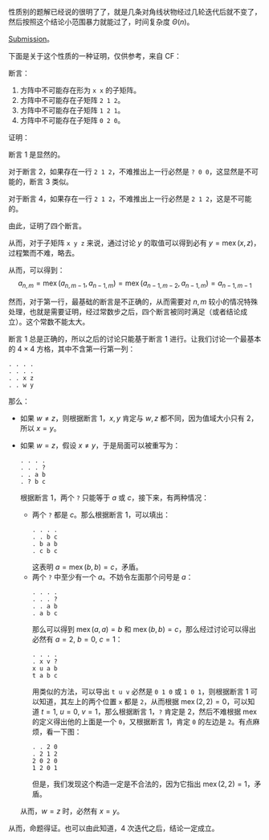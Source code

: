 性质别的题解已经说的很明了了，就是几条对角线状物经过几轮迭代后就不变了，然后按照这个结论小范围暴力就能过了，时间复杂度 $\Theta(n)$。

[Submission](https://atcoder.jp/contests/arc107/submissions/42079739)。

下面是关于这个性质的一种证明，仅供参考，来自 CF：

断言：
1. 方阵中不可能存在形为 `x x` 的子矩阵。
2. 方阵中不可能存在子矩阵 `2 1 2`。
3. 方阵中不可能存在子矩阵 `1 2 1`。
4. 方阵中不可能存在子矩阵 `0 2 0`。

证明：

断言 1 是显然的。

对于断言 2，如果存在一行 `2 1 2`，不难推出上一行必然是 `? 0 0`，这显然是不可能的，断言 3 类似。

对于断言 4，如果存在一行 `2 1 2`，不难推出上一行必然是 `2 1 2`，这是不可能的。

由此，证明了四个断言。

从而，对于子矩阵 `x y z` 来说，通过讨论 $y$ 的取值可以得到必有 $y=\operatorname{mex}(x,z)$，过程繁而不难，略去。

从而，可以得到：
$$a_{n,m}=\operatorname{mex}(a_{n,m-1},a_{n-1,m})=\operatorname{mex}(a_{n-1,m-2},a_{n-1,m})=a_{n-1,m-1}$$

然而，对于第一行，最基础的断言是不正确的，从而需要对 $n,m$ 较小的情况特殊处理，也就是需要证明，经过常数步之后，四个断言被同时满足（或者结论成立）。这个常数不能太大。

断言 1 总是正确的，所以之后的讨论只能基于断言 1 进行。让我们讨论一个最基本的 $4\times 4$ 方格，其中不含第一行第一列：
```plain
. . . .
. . . .
. . x z
. . w y
```
那么：
- 如果 $w\neq z$，则根据断言 1，$x,y$ 肯定与 $w,z$ 都不同，因为值域大小只有 2，所以 $x=y$。
- 如果 $w=z$，假设 $x\neq y$，于是局面可以被重写为：
  ```plain
  . . . .
  . . . ?
  . . a b
  . ? b c
  ```
  根据断言 1，两个 `?` 只能等于 $a$ 或 $c$，接下来，有两种情况：
  - 两个 `?` 都是 $c$。那么根据断言 1，可以填出：
    ```plain
    . . . .
    . . b c
    . b a b
    . c b c
    ```
    这表明 $a=\operatorname{mex}(b,b)=c$，矛盾。
  - 两个 `?` 中至少有一个 $a$。不妨令左面那个问号是 $a$：
    ```plain
    . . . .
    . . . ?
    . . a b
    . a b c
    ```
    那么可以得到 $\operatorname{mex}(a,a)=b$ 和 $\operatorname{mex}(b,b)=c$，那么经过讨论可以得出必然有 $a=2,\ b=0,\ c=1$：
    ```plain
    . . . .      
    . x v ? 
    x u a b
    t a b c
    ```
    用类似的方法，可以导出 `t u v` 必然是 `0 1 0` 或 `1 0 1`，则根据断言 1 可以知道，其左上的两个位置 `x` 都是 `2`，从而根据 $\operatorname{mex}(2,2)=0$，可以知道 $t=1,\ u=0,\ v=1$，那么根据断言 1，`?` 肯定是 2，然后不难根据 mex 的定义得出他的上面是一个 `0`，又根据断言 1，肯定 `0` 的左边是 `2`。有点麻烦，看一下图：
    ```plain
    . . 2 0
    . 2 1 2
    2 0 2 0
    1 2 0 1
    ```
    但是，我们发现这个构造一定是不合法的，因为它指出 $\operatorname{mex}(2,2)=1$，矛盾。
  
  从而，$w=z$ 时，必然有 $x=y$。


从而，命题得证。也可以由此知道，4 次迭代之后，结论一定成立。